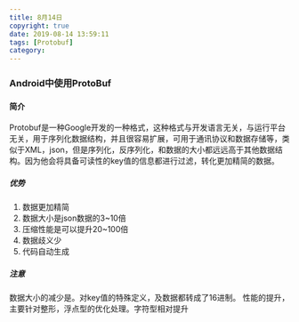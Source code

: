 ```yaml
---
title: 8月14日
copyright: true
date: 2019-08-14 13:59:11
tags: [Protobuf]
category:
---
```

### Android中使用ProtoBuf
#### 简介
Protobuf是一种Google开发的一种格式，这种格式与开发语言无关，与运行平台无关，用于序列化数据结构，并且很容易扩展，可用于通讯协议和数据存储等，类似于XML，json，但是序列化，反序列化，和数据的大小都远远高于其他数据结构。因为他会将具备可读性的key值的信息都进行过滤，转化更加精简的数据。
##### 优势
1. 数据更加精简
2. 数据大小是json数据的3~10倍
3. 压缩性能是可以提升20~100倍
4. 数据歧义少
5. 代码自动生成
##### 注意
数据大小的减少是。对key值的特殊定义，及数据都转成了16进制。
性能的提升，主要针对整形，浮点型的优化处理。字符型相对提升
